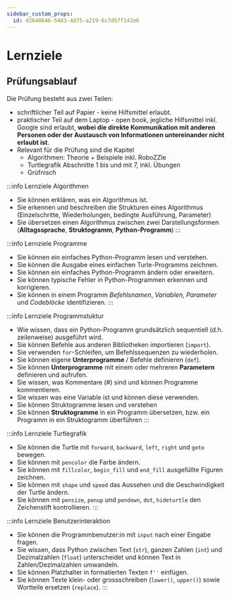 ```yaml
---
sidebar_custom_props:
  id: d2640646-5483-4d75-a219-6c7d57f142e6
---
```

# Lernziele

## Prüfungsablauf

Die Prüfung besteht aus zwei Teilen:
- schriftlicher Teil auf Papier - keine Hilfsmittel erlaubt.
- praktischer Teil auf dem Laptop - open book, jegliche Hilfsmittel inkl. Google sind erlaubt, **wobei die direkte Kommunikation mit anderen Personen oder der Austausch von Informationen untereinander nicht erlaubt ist**.
- Relevant für die Prüfung sind die Kapitel
  - Algorithmen: Theorie + Beispiele inkl. RoboZZle
  - Turtlegrafik Abschnitte 1 bis und mit 7, inkl. Übungen
  - Grüfnisch

:::info Lernziele Algorithmen
- Sie können erklären, was ein Algorithmus ist.
- Sie erkennen und beschreiben die Strukturen eines Algorithmus (Einzelschritte, Wiederholungen, bedingte Ausführung, Parameter)
- Sie übersetzen einen Algorithmus zwischen zwei Darstellungsformen (**Alltagssprache**, **Struktogramm**, **Python-Programm**)
:::

:::info Lernziele Programme
- Sie können ein einfaches Python-Programm lesen und verstehen.
- Sie können die Ausgabe eines einfachen Turle-Programms zeichnen.
- Sie können ein einfaches Python-Programm ändern oder erweitern.
- Sie können typische Fehler in Python-Programmen erkennen und korrigieren.
- Sie können in einem Programm *Befehlsnamen*, *Variablen*, *Parameter* und *Codeblöcke* identifizieren.
:::

:::info Lernziele Programmstuktur
- Wie wissen, dass ein Python-Programm grundsätzlich sequentiell (d.h. zeilenweise) ausgeführt wird.
- Sie können Befehle aus anderen Bibliotheken importieren (`import`).
- Sie verwenden `for`-Schleifen, um Befehlssequenzen zu wiederholen.
- Sie können eigene **Unterprogramme** / Befehle definieren (`def`).
- Sie können **Unterprogramme** mit einem oder mehreren **Parametern** definieren und aufrufen.
- Sie wissen, was Kommentare (#) sind und können Programme kommentieren.
- Sie wissen was eine Variable ist und können diese verwenden.
- Sie können Struktogramme lesen und verstehen
- Sie können **Struktogramme** in ein Programm übersetzen, bzw. ein Programm in ein Struktogramm überführen
:::

:::info Lernziele Turtlegrafik
- Sie können die Turtle mit `forward`, `backward`, `left`, `right` und `goto` bewegen.
- Sie können mit `pencolor` die Farbe ändern.
- Sie können mit `fillcolor`, `begin_fill` und `end_fill` ausgefüllte Figuren zeichnen.
- Sie können mit `shape` und `speed` das Aussehen und die Geschwindigkeit der Turtle ändern.
- Sie können mit `pensize`, `penup` und `pendown`, `dot`, `hideturtle` den Zeichenstift kontrollieren.
:::

:::info Lernziele Benutzerinteraktion
- Sie können die Programmbenutzer:in mit `input` nach einer Eingabe fragen.
- Sie wissen, dass Python zwischen Text (`str`), ganzen Zahlen (`int`) und Dezimalzahlen (`float`) unterscheidet und können Text in Zahlen/Dezimalzahlen umwandeln.
- Sie können Platzhalter in formatierten Texten `f''` einfügen.
- Sie können Texte klein- oder grossschreiben (`lower()`, `upper()`) sowie Wortteile ersetzen (`replace`).
:::
